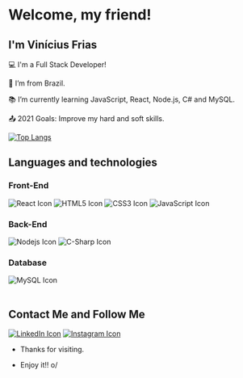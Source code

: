 # Welcome, my friend!

 

## I'm Vinícius Frias

 

:computer: I'm a Full Stack Developer!

:house_with_garden: I’m from Brazil.

:books: I’m currently learning JavaScript, React, Node.js, C# and MySQL.                   

:outbox_tray: 2021 Goals: Improve my hard and soft skills.

[![Top Langs](https://github-readme-stats.vercel.app/api/top-langs/?username=vmofrias&layout=compact)](https://github.com/vmofrias/github-readme-stats)

## Languages and technologies

<h3> Front-End </h3>
<span><img src="https://img.shields.io/badge/React-20232A?style=for-the-badge&logo=react&logoColor=61DAFB" alt="React Icon"></span>
<span><img margin-left="5px" src="https://img.shields.io/badge/HTML5-E34F26?style=for-the-badge&logo=html5&logoColor=white" alt="HTML5 Icon"></span>
<span><img src="https://img.shields.io/badge/CSS3-1572B6?style=for-the-badge&logo=css3&logoColor=white" alt="CSS3 Icon"></span>
<span><img src="https://img.shields.io/badge/JavaScript-F7DF1E?style=for-the-badge&logo=javascript&logoColor=black" alt="JavaScript Icon"></span>

<h3> Back-End </h3>
<span><img src="https://img.shields.io/badge/Node.js-339933?style=for-the-badge&logo=nodedotjs&logoColor=white" alt="Nodejs Icon"></span>
<span><img src="https://img.shields.io/badge/C%23-239120?style=for-the-badge&logo=c-sharp&logoColor=white" alt="C-Sharp Icon"></span>

<h3> Database </h3>
<span><img src="https://img.shields.io/badge/MySQL-00000F?style=for-the-badge&logo=mysql&logoColor=white" alt="MySQL Icon"></span>
<br><br>

## Contact Me and Follow Me
<span><a href="https://www.linkedin.com/in/vmof/"><img src="https://img.shields.io/badge/LinkedIn-0077B5?style=for-the-badge&logo=linkedin&logoColor=white" alt="LinkedIn Icon"></a></span>
<span><a href="https://www.instagram.com/vinicius_mf_/"><img src="	https://img.shields.io/badge/Instagram-E4405F?style=for-the-badge&logo=instagram&logoColor=white" alt="Instagram Icon"></a></span>

- Thanks for visiting.

- Enjoy it!! o/
